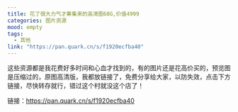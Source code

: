 ```yaml
---
title: 花了很大力气才筹集来的高清图60G,价值4999
categories: 图片资源
mood: empty
tags:
  - 其他
link: "https://pan.quark.cn/s/f1920ecfba40"
---
```








这些资源都是我花费好多时间和心血才找到的，有的图片还是花高价买的，预览图是压缩过的，原图高清版，我都放链接了，免费分享给大家，以防失效，点击下方链接，尽快转存就行，错过这个村就没这个店了！




链接：https://pan.quark.cn/s/f1920ecfba40











